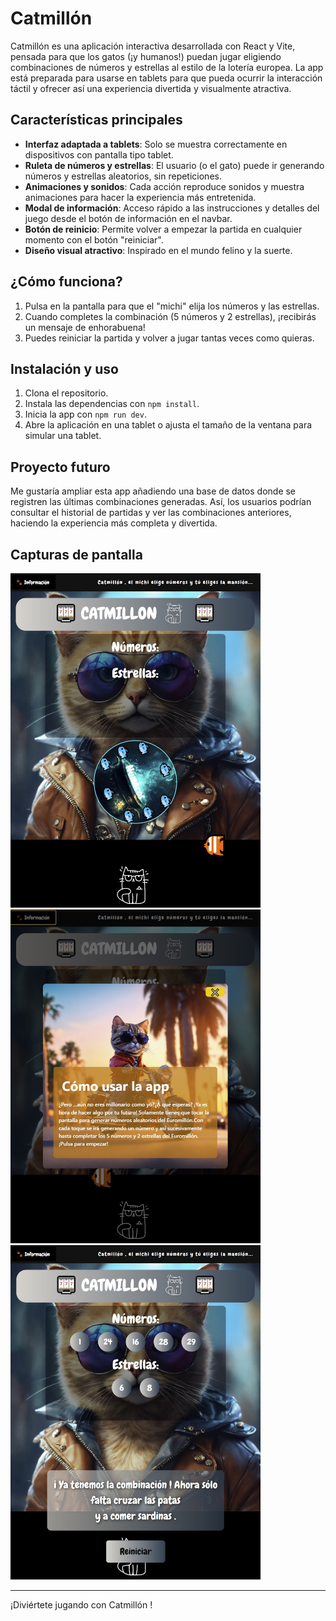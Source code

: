 # Catmillón

Catmillón es una aplicación interactiva desarrollada con React y Vite, pensada para que los gatos (¡y humanos!) puedan jugar eligiendo combinaciones de números y estrellas al estilo de la lotería europea. La app está preparada para usarse en tablets para que pueda ocurrir la interacción táctil y ofrecer así una experiencia divertida y visualmente atractiva.

## Características principales

- **Interfaz adaptada a tablets**: Solo se muestra correctamente en dispositivos con pantalla tipo tablet.
- **Ruleta de números y estrellas**: El usuario (o el gato) puede ir generando números y estrellas aleatorios, sin repeticiones.
- **Animaciones y sonidos**: Cada acción reproduce sonidos y muestra animaciones para hacer la experiencia más entretenida.
- **Modal de información**: Acceso rápido a las instrucciones y detalles del juego desde el botón de información en el navbar.
- **Botón de reinicio**: Permite volver a empezar la partida en cualquier momento con el botón "reiniciar".
- **Diseño visual atractivo**: Inspirado en el mundo felino y la suerte.

## ¿Cómo funciona?

1. Pulsa en la pantalla para que el "michi" elija los números y las estrellas.
2. Cuando completes la combinación (5 números y 2 estrellas), ¡recibirás un mensaje de enhorabuena!
3. Puedes reiniciar la partida y volver a jugar tantas veces como quieras.

## Instalación y uso

1. Clona el repositorio.
2. Instala las dependencias con `npm install`.
3. Inicia la app con `npm run dev`.
4. Abre la aplicación en una tablet o ajusta el tamaño de la ventana para simular una tablet.

## Proyecto futuro

Me gustaría ampliar esta app añadiendo una base de datos donde se registren las últimas combinaciones generadas. Así, los usuarios podrían consultar el historial de partidas y ver las combinaciones anteriores, haciendo la experiencia más completa y divertida.

## Capturas de pantalla

<p >
  <img src="public/imagenes/principal.jpg" alt="Pantalla principal" width="400" style="margin-right: 20px;" />
  <img src="public/imagenes/modal.jpg" alt="Modal de información" width="400"style="margin-right: 20px;" />
    <img src="public/imagenes/mensaje.jpg" alt="Mensaje de enhorabuena" width="400" />
</p>

---

¡Diviértete jugando con Catmillón !
